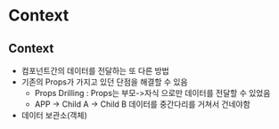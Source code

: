 # Context
## Context
- 컴포넌트간의 데이터를 전달하는 또 다른 방법
- 기존의 Props가 가지고 있던 단점을 해결할 수 있음
  - Props Drilling : Props는 부모->자식 으로만 데이터를 전달할 수 있었음
  - APP -> Child A -> Child B 데이터를 중간다리를 거쳐서 건네야함
- 데이터 보관소(객체)

